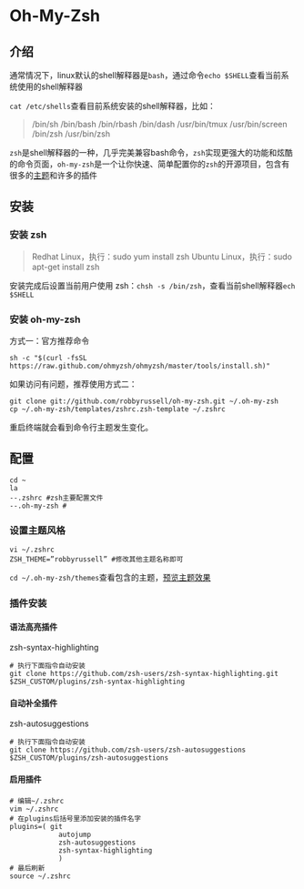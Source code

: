 # Oh-My-Zsh

## 介绍

通常情况下，linux默认的shell解释器是`bash`，通过命令`echo $SHELL`查看当前系统使用的shell解释器

`cat /etc/shells`查看目前系统安装的shell解释器，比如：

> /bin/sh
> /bin/bash
> /bin/rbash
> /bin/dash
> /usr/bin/tmux
> /usr/bin/screen
> /bin/zsh
> /usr/bin/zsh

`zsh`是shell解释器的一种，几乎完美兼容bash命令，`zsh`实现更强大的功能和炫酷的命令页面，`oh-my-zsh`是一个让你快速、简单配置你的`zsh`的开源项目，包含有很多的[主题](https://github.com/ohmyzsh/ohmyzsh/wiki/Themes)和许多的插件

## 安装

### 安装 zsh

> Redhat Linux，执行：sudo yum install zsh
> Ubuntu Linux，执行：sudo apt-get install zsh

安装完成后设置当前用户使用 zsh：`chsh -s /bin/zsh`，查看当前shell解释器`ech $SHELL`

### 安装 oh-my-zsh

方式一：官方推荐命令

``` shell
sh -c "$(curl -fsSL https://raw.github.com/ohmyzsh/ohmyzsh/master/tools/install.sh)"
```

如果访问有问题，推荐使用方式二：

``` shell
git clone git://github.com/robbyrussell/oh-my-zsh.git ~/.oh-my-zsh
cp ~/.oh-my-zsh/templates/zshrc.zsh-template ~/.zshrc
```

重启终端就会看到命令行主题发生变化。

## 配置

``` shell
cd ~
la
--.zshrc #zsh主要配置文件
--.oh-my-zsh #
```

### 设置主题风格

``` shell
vi ~/.zshrc
ZSH_THEME=”robbyrussell” #修改其他主题名称即可
```

`cd ~/.oh-my-zsh/themes`查看包含的主题，[预览主题效果](https://github.com/ohmyzsh/ohmyzsh/wiki/Themes)

### 插件安装

#### 语法高亮插件 

zsh-syntax-highlighting

```shell
# 执行下面指令自动安装
git clone https://github.com/zsh-users/zsh-syntax-highlighting.git $ZSH_CUSTOM/plugins/zsh-syntax-highlighting
```

#### 自动补全插件 

zsh-autosuggestions

```shell
# 执行下面指令自动安装
git clone https://github.com/zsh-users/zsh-autosuggestions $ZSH_CUSTOM/plugins/zsh-autosuggestions
```

#### 启用插件

```shell
# 编辑~/.zshrc   
vim ~/.zshrc    
# 在plugins后括号里添加安装的插件名字
plugins=( git 
            autojump 
            zsh-autosuggestions 
            zsh-syntax-highlighting
            )
# 最后刷新
source ~/.zshrc    
```